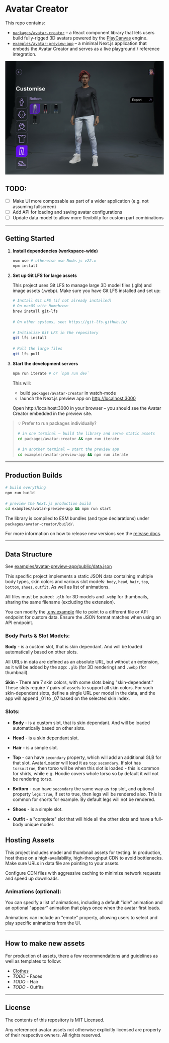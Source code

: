 # Avatar Creator

This repo contains:

- [`packages/avatar-creator`](packages/avatar-creator) – a React component library that lets users
  build fully-rigged 3D avatars powered by the [PlayCanvas](https://playcanvas.com) engine.
- [`examples/avatar-preview-app`](examples/avatar-preview-app) – a minimal Next.js application that
  embeds the Avatar Creator and serves as a live playground / reference integration.

![Avatar Creator Screenshot](screenshot.jpg)

## TODO:

- [ ] Make UI more composable as part of a wider application (e.g. not assuming fullscreen)
- [ ] Add API for loading and saving avatar configurations
- [ ] Update data model to allow more flexibility for custom part combinations

---

## Getting Started

1. **Install dependencies (workspace-wide)**

   ```bash
   nvm use # otherwise use Node.js v22.x
   npm install
   ```

2. **Set up Git LFS for large assets**

   This project uses Git LFS to manage large 3D model files (.glb) and image assets (.webp). Make
   sure you have Git LFS installed and set up:

   ```bash
   # Install Git LFS (if not already installed)
   # On macOS with Homebrew:
   brew install git-lfs

   # On other systems, see: https://git-lfs.github.io/

   # Initialize Git LFS in the repository
   git lfs install

   # Pull the large files
   git lfs pull
   ```

3. **Start the development servers**

   ```bash
   npm run iterate # or `npm run dev`
   ```

   This will:

   - build `packages/avatar-creator` in watch-mode
   - launch the Next.js preview app on <http://localhost:3000>

   Open http://localhost:3000 in your browser – you should see the Avatar Creator embedded in the
   preview site.

> 💡 Prefer to run packages individually?
>
> ```bash
> # in one terminal – build the library and serve static assets
> cd packages/avatar-creator && npm run iterate
>
> # in another terminal – start the preview app
> cd examples/avatar-preview-app && npm run iterate
> ```

---

## Production Builds

```bash
# build everything
npm run build

# preview the Next.js production build
cd examples/avatar-preview-app && npm run start
```

The library is compiled to ESM bundles (and type declarations) under
`packages/avatar-creator/build/`.

For more information on how to release new versions see the [release docs](./docs/RELEASE.md).

---

## Data Structure

See [examples/avatar-preview-app/public/data.json](examples/avatar-preview-app/public/data.json)

This specific project implements a static JSON data containing multiple body types, skin colors and
various slot models: `body`, `head`, `hair`, `top`, `bottom`, `shoes`, `outfit`. As well as list of
animations.

All files must be paired: `.glb` for 3D models and `.webp` for thumbnails, sharing the same filename
(excluding the extension).

You can modify the [.env.example](.env.example) file to point to a different file or API endpoint
for custom data. Ensure the JSON format matches when using an API endpoint.

### Body Parts & Slot Models:

**Body** - is a custom slot, that is skin dependant. And will be loaded automatically based on other
slots.

All URLs in data are defined as an absolute URL, but without an extension, as it will be added by
the app: `.glb` (for 3D rendering) and `.webp` (for thumbnail).

**Skin** - There are 7 skin colors, with some slots being "skin-dependent." These slots require 7
pairs of assets to support all skin colors. For such skin-dependent slots, define a single URL per
model in the data, and the app will append \_01 to \_07 based on the selected skin index.

### Slots:

- **Body** - is a custom slot, that is skin dependant. And will be loaded automatically based on
  other slots.

- **Head** - is a skin dependant slot.

- **Hair** - is a simple slot.

- **Top** - can have `secondary` property, which will add an additional GLB for that slot.
  AvatarLoader will load it as `top:secondary`. If slot has `torso:true`, then torso will be when
  this slot is loaded - this is common for shirts, while e.g. Hoodie covers whole torso so by
  default it will not be rendering torso.

- **Bottom** - can have `secondary` the same way as `top` slot, and optional property `legs:true`,
  if set to true, then legs will be rendered also. This is common for shorts for example. By default
  legs will not be rendered.

- **Shoes** - is a simple slot.

- **Outfit** - a "complete" slot that will hide all the other slots and have a full-body unique model.

## Hosting Assets

This project includes model and thumbnail assets for testing. In production, host these on a
high-availability, high-throughput CDN to avoid bottlenecks. Make sure URLs in data file are
pointing to your assets.

Configure CDN files with aggressive caching to minimize network requests and speed up downloads.

### Animations (optional):

You can specify a list of animations, including a default "idle" animation and an optional "appear"
animation that plays once when the avatar first loads.

Animations can include an "emote" property, allowing users to select and play specific animations
from the UI.

---

## How to make new assets

For production of assets, there a few recommendations and guidelines as well as templates to follow:

* [Clothes](./docs/clothes.md)
* _TODO_ - Faces
* _TODO_ - Hair
* _TODO_ - Outfits

---

## License

The contents of this repository is MIT Licensed.

Any referenced avatar assets not otherwise explicitly licensed are property of their respective
owners. All rights reserved.
